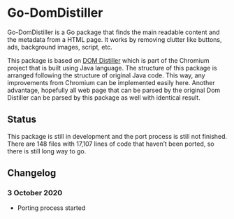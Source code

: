 # Go-DomDistiller

Go-DomDistiller is a Go package that finds the main readable content and the metadata from a HTML page. It works by removing clutter like buttons, ads, background images, script, etc.

This package is based on [DOM Distiller][0] which is part of the Chromium project that is built using Java language. The structure of this package is arranged following the structure of original Java code. This way, any improvements from Chromium can be implemented easily here. Another advantage, hopefully all web page that can be parsed by the original Dom Distiller can be parsed by this package as well with identical result.

## Status

This package is still in development and the port process is still not finished. There are 148 files with 17,107 lines of code that haven’t been ported, so there is still long way to go.

## Changelog

### 3 October 2020

- Porting process started

[0]: https://chromium.googlesource.com/chromium/dom-distiller
